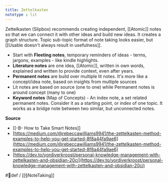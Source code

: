 ```yaml
---
title: Zettelkasten
notetype : lit
---
```


Zettelkasten (Slipbox) recommends creating independent, [[Atomic]] notes so that we can connect it with other ideas and build new ideas. It creates a graph structure. Topic sub-topic format of note taking looks easier, but [[Usable doesn't always result in usefulness]]. 

- Start with **Fleeting notes**, temporary reminders of ideas - terms, jargons, examples - like kindle highlights. 
- **Literature notes** are one idea, [[Atomic]], written in own words, explained and written to provide context, even after years.
- **Permanent notes** are build over multiple lit notes. It's more like a concept/idea note, based on insights from multiple sources
- Lit notes are based on source (one to one) while Permanent notes is around concept (many to one) 
- **Keyword notes** (Map of Concepts) - An index note, a set related permanent notes. Consider it as a starting point, or index of one topic. It works as a bridge note between two similar, but unconnected notes.

**Source**
- [[-B- How to Take Smart Notes]] 
- [https://medium.com/@rebeccawilliams9941/the-zettelkasten-method-examples-to-help-you-get-started-8f8a44fa9ae6](https://medium.com/@rebeccawilliams9941/the-zettelkasten-method-examples-to-help-you-get-started-8f8a44fa9ae6)
- [https://dev.to/yordiverkroost/personal-knowledge-management-with-zettelkasten-and-obsidian-20cj](https://dev.to/yordiverkroost/personal-knowledge-management-with-zettelkasten-and-obsidian-20cj)

#🌱def / [[§NoteTaking]]